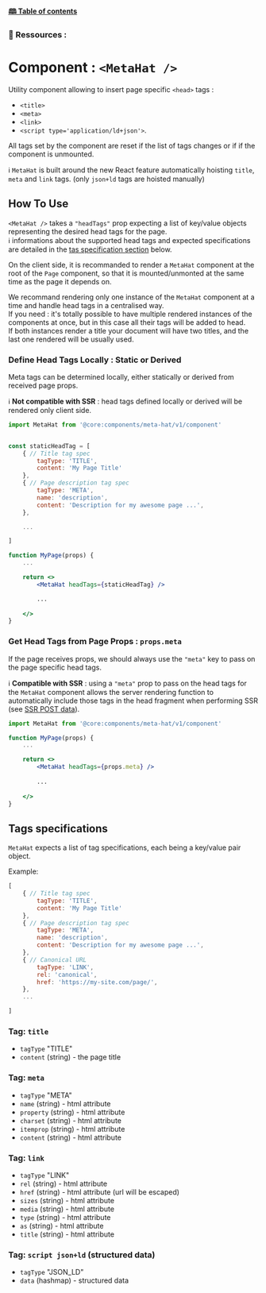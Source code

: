 [**🕮 Table of contents**](/Readme.md)

### 🦚 Ressources :

# Component : `<MetaHat />`

Utility component allowing to insert page specific `<head>` tags : 
- `<title>`
- `<meta>`
- `<link>`
- `<script type='application/ld+json'>`.

All tags set by the component are reset if the list of tags changes or if if the component is unmounted.

ℹ️ `MetaHat` is built around the new React feature automatically hoisting `title`, `meta` and `link` tags. (only `json+ld` tags are hoisted manually)


## How To Use

`<MetaHat />` takes a `"headTags"` prop expecting a list of key/value objects representing the desired head tags for the page.\
ℹ️ informations about the supported head tags and expected specifications are detailed in the [tas specification section](#tags-specifications) below.

On the client side, it is recommanded to render a `MetaHat` component at the root of the `Page` component, so that it is mounted/unmonted at the same time as the page it depends on.

We recommand rendering only one instance of the `MetaHat` component at a time and handle head tags in a centralised way.\
If you need : it's totally possible to have multiple rendered instances of the components at once, but in this case all their tags will be added to head.\
If both instances render a title your document will have two titles, and the last one rendered will be usually used.


### Define Head Tags Locally : Static or Derived 

Meta tags can be determined locally, either statically or derived from received page props.

ℹ️ **Not compatible with SSR** : head tags defined locally or derived will be rendered only client side.

```jsx
import MetaHat from '@core:components/meta-hat/v1/component'


const staticHeadTag = [
    { // Title tag spec
        tagType: 'TITLE',
        content: 'My Page Title'
    },
    { // Page description tag spec
        tagType: 'META',
        name: 'description',
        content: 'Description for my awesome page ...',
    },

    ...

]

function MyPage(props) {
    ...

    return <>
        <MetaHat headTags={staticHeadTag} />

        ...
    
    </>
}
```

### Get Head Tags from Page Props : `props.meta`

If the page receives props, we should always use the `"meta"` key to pass on the page specific head tags.

ℹ️ **Compatible with SSR** : using a `"meta"` prop to pass on the head tags for the `MetaHat` component allows the server rendering function to automatically include those tags in the head fragment when performing SSR (see [SSR POST data](/documentation/references/api-endpoint.md#ssr-post-data-format)).

```jsx
import MetaHat from '@core:components/meta-hat/v1/component'

function MyPage(props) {
    ...

    return <>
        <MetaHat headTags={props.meta} />
        
        ...
    
    </>
}
```

## Tags specifications

`MetaHat` expects a list of tag specifications,
each being a key/value pair object.

Example:
```js
[
    { // Title tag spec
        tagType: 'TITLE',
        content: 'My Page Title'
    },
    { // Page description tag spec
        tagType: 'META',
        name: 'description',
        content: 'Description for my awesome page ...',
    },
    { // Canonical URL
        tagType: 'LINK',
        rel: 'canonical',
        href: 'https://my-site.com/page/',
    },
    ...

]
```

### Tag: `title` 

- `tagType` "TITLE"
- `content` (string) - the page title

### Tag: `meta`

- `tagType` "META"
- `name` (string) - html attribute
- `property` (string) - html attribute
- `charset` (string) - html attribute
- `itemprop` (string) - html attribute
- `content` (string) - html attribute

### Tag: `link`

- `tagType` "LINK"
- `rel` (string) - html attribute
- `href` (string) - html attribute (url will be escaped)
- `sizes` (string) - html attribute
- `media` (string) - html attribute
- `type` (string) - html attribute
- `as` (string) - html attribute
- `title` (string) - html attribute

### Tag: `script json+ld` (structured data)

- `tagType` "JSON_LD"
- `data` (hashmap) - structured data

